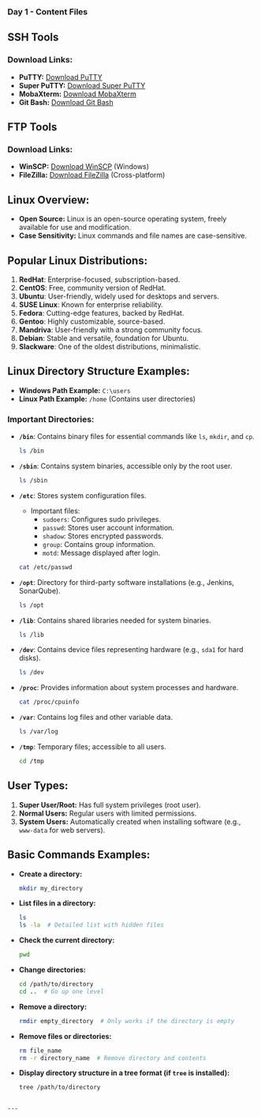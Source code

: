 ### **Day 1 - Content Files**

## SSH Tools
### Download Links:
- **PuTTY:** [Download PuTTY](https://www.putty.org/)
- **Super PuTTY:** [Download Super PuTTY](https://github.com/jimradford/superputty/releases)
- **MobaXterm:** [Download MobaXterm](https://mobaxterm.mobatek.net/download.html)
- **Git Bash:** [Download Git Bash](https://gitforwindows.org/)

## FTP Tools
### Download Links:
- **WinSCP:** [Download WinSCP](https://winscp.net/eng/download.php) (Windows)
- **FileZilla:** [Download FileZilla](https://filezilla-project.org/download.php) (Cross-platform)

## Linux Overview:
- **Open Source:** Linux is an open-source operating system, freely available for use and modification.
- **Case Sensitivity:** Linux commands and file names are case-sensitive.

## Popular Linux Distributions:
1. **RedHat**: Enterprise-focused, subscription-based.
2. **CentOS**: Free, community version of RedHat.
3. **Ubuntu**: User-friendly, widely used for desktops and servers.
4. **SUSE Linux**: Known for enterprise reliability.
5. **Fedora**: Cutting-edge features, backed by RedHat.
6. **Gentoo**: Highly customizable, source-based.
7. **Mandriva**: User-friendly with a strong community focus.
8. **Debian**: Stable and versatile, foundation for Ubuntu.
9. **Slackware**: One of the oldest distributions, minimalistic.

## Linux Directory Structure Examples:
- **Windows Path Example:** `C:\users`
- **Linux Path Example:** `/home` (Contains user directories)

### Important Directories:
- **`/bin`**: Contains binary files for essential commands like `ls`, `mkdir`, and `cp`.
  ```bash
  ls /bin
  ```

- **`/sbin`**: Contains system binaries, accessible only by the root user.
  ```bash
  ls /sbin
  ```

- **`/etc`**: Stores system configuration files.
  - Important files:
    - `sudoers`: Configures sudo privileges.
    - `passwd`: Stores user account information.
    - `shadow`: Stores encrypted passwords.
    - `group`: Contains group information.
    - `motd`: Message displayed after login.

  ```bash
  cat /etc/passwd
  ```

- **`/opt`**: Directory for third-party software installations (e.g., Jenkins, SonarQube).
  ```bash
  ls /opt
  ```

- **`/lib`**: Contains shared libraries needed for system binaries.
  ```bash
  ls /lib
  ```

- **`/dev`**: Contains device files representing hardware (e.g., `sda1` for hard disks).
  ```bash
  ls /dev
  ```

- **`/proc`**: Provides information about system processes and hardware.
  ```bash
  cat /proc/cpuinfo
  ```

- **`/var`**: Contains log files and other variable data.
  ```bash
  ls /var/log
  ```

- **`/tmp`**: Temporary files; accessible to all users.
  ```bash
  cd /tmp
  ```

## User Types:
1. **Super User/Root:** Has full system privileges (root user).
2. **Normal Users:** Regular users with limited permissions.
3. **System Users:** Automatically created when installing software (e.g., `www-data` for web servers).

## Basic Commands Examples:
- **Create a directory:** 
  ```bash
  mkdir my_directory
  ```

- **List files in a directory:** 
  ```bash
  ls
  ls -la  # Detailed list with hidden files
  ```

- **Check the current directory:** 
  ```bash
  pwd
  ```

- **Change directories:** 
  ```bash
  cd /path/to/directory
  cd ..  # Go up one level
  ```

- **Remove a directory:** 
  ```bash
  rmdir empty_directory  # Only works if the directory is empty
  ```

- **Remove files or directories:** 
  ```bash
  rm file_name
  rm -r directory_name  # Remove directory and contents
  ```

- **Display directory structure in a tree format (if `tree` is installed):**
  ```bash
  tree /path/to/directory
  ```
```

---
